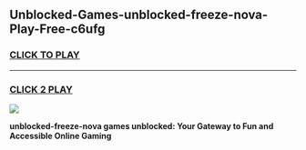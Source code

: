 
## Unblocked-Games-unblocked-freeze-nova-Play-Free-c6ufg
<h3>
<a href="https://premium76.site?title=unblocked-freeze-nova&ref=21A">CLICK TO PLAY</a></h3>
<hr>

<h3>
<a href="https://premium76.site?title=unblocked-freeze-nova&ref=21A">CLICK 2 PLAY</a>
  
</h3>

<a href="https://premium76.site?title=unblocked-freeze-nova&ref=21A"><img src="https://clearcache.store/games.png"></a>


**unblocked-freeze-nova games unblocked: Your Gateway to Fun and Accessible Online Gaming**
